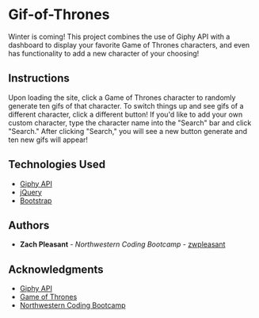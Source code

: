 # Gif-of-Thrones
Winter is coming! This project combines the use of Giphy API with a dashboard to display your favorite Game of Thrones characters, and even has functionality to add a new character of your choosing!

## Instructions
Upon loading the site, click a Game of Thrones character to randomly generate ten gifs of that character. To switch things up and see gifs of a different character, click a different button! If you'd like to add your own custom character, type the character name into the "Search" bar and click "Search." After clicking "Search," you will see a new button generate and ten new gifs will appear!

## Technologies Used
- [Giphy API](https://developers.giphy.com/docs/)
- [jQuery](https://api.jquery.com/)
- [Bootstrap](https://getbootstrap.com/docs/4.0/getting-started/introduction/)

## Authors
- **Zach Pleasant** - *Northwestern Coding Bootcamp* - [zwpleasant](https://github.com/zwpleasant)

## Acknowledgments
- [Giphy API](https://developers.giphy.com/)
- [Game of Thrones](https://www.hbo.com/game-of-thrones)
- [Northwestern Coding Bootcamp](https://bootcamp.northwestern.edu/coding/)
